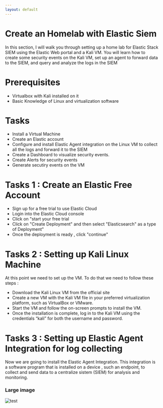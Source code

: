 ```yaml
---
layout: default
---
```

# Create an Homelab with Elastic Siem 

In this section, I will walk you through setting up a home lab for Elastic Stack SIEM using the Elastic Web portal and a Kali VM. You will learn how to create some security events on the Kali VM, set up an agent to forward data to the SIEM, and query and analyze the logs in the SIEM

# Prerequisites
 - Virtualbox with Kali installed on it
 - Basic Knowledge of Linux and virtualization software

# Tasks
- Install a Virtual Machine
- Create an Elastic account
- Configure and install Elastic Agent integration on the Linux VM to collect all the logs and forward it to the SIEM
- Create a Dashboard to visualize security events.
- Create Alerts for security events
- Generate secutiry events on the VM


# Tasks 1 : Create an Elastic Free Account

- Sign up for a free trial to use Elastic Cloud
- Login into the Elastic Cloud console
- Click on "start your free trial
- Click on "Create Deployment" and then select "Elasticsearch" as a type of Deployment"
- Once the deployment is ready , click "continue"


# Tasks 2 : Setting up Kali Linux Machine
At this point we need to set up the VM. To do that we need to follow these steps :
- Download the Kali Linux VM from the official site
- Create a new VM with the Kali VM file in your preferred virtualization platform, such as VirtualBox or VMware.
- Start the VM and follow the on-screen prompts to install the VM.
- Once the installation is complete, log in to the Kali VM using the credentials “kali” for both the username and password.

# Tasks 3 : Setting up Elastic Agent Integration for log collecting
Now we are going to install the Elastic Agent Integration. This integration is a software program that is installed on a device , such an endpoint, to collect and send data to a centralize sistem (SIEM) for analysis and monitoring. 
### Large image

![test](https://github.com/sweeney189/sweeney189.github.io/blob/d6fbf832948baaf6caae44119ab87090d90ae009/1.jpg)
